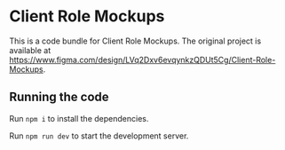 
  # Client Role Mockups

  This is a code bundle for Client Role Mockups. The original project is available at https://www.figma.com/design/LVq2Dxv6evqynkzQDUt5Cg/Client-Role-Mockups.

  ## Running the code

  Run `npm i` to install the dependencies.

  Run `npm run dev` to start the development server.
  